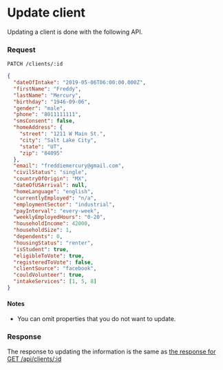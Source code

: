 # Update client

Updating a client is done with the following API.

### Request

```http
PATCH /clients/:id
```

```json
{
  "dateOfIntake": "2019-05-06T06:00:00.000Z",
  "firstName": "Freddy",
  "lastName": "Mercury",
  "birthday": "1946-09-06",
  "gender": "male",
  "phone": "8011111111",
  "smsConsent": false,
  "homeAddress": {
    "street": "1211 W Main St.",
    "city": "Salt Lake City",
    "state": "UT",
    "zip": "84095"
  },
  "email": "freddiemercury@gmail.com",
  "civilStatus": "single",
  "countryOfOrigin": "MX",
  "dateOfUSArrival": null,
  "homeLanguage": "english",
  "currentlyEmployed": "n/a",
  "employmentSector": "industrial",
  "payInterval": "every-week",
  "weeklyEmployedHours": "0-20",
  "householdIncome": 42000,
  "householdSize": 1,
  "dependents": 0,
  "housingStatus": "renter",
  "isStudent": true,
  "eligibleToVote": true,
  "registeredToVote": false,
  "clientSource": "facebook",
  "couldVolunteer": true,
  "intakeServices": [1, 5, 8]
}
```

#### Notes

- You can omit properties that you do not want to update.

### Response

The response to updating the information is the same as [the response for GET /api/clients/:id](/api-docs/get-client.md)
